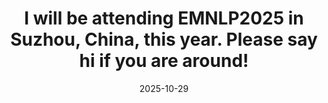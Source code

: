 ---
title: "I will be attending EMNLP2025 in Suzhou, China, this year. Please say hi if you are around!"
date: 2025-10-29
---